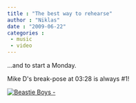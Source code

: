 ```yaml
---
title : "The best way to rehearse"
author : "Niklas"
date : "2009-06-22"
categories : 
 - music
 - video
---
```


...and to start a Monday.

Mike D's break-pose at 03:28 is always #1!

[![Beastie Boys - ](http://img.skitch.com/20090622-drywxh44x3r7jir4ji69jf8yhq.preview.jpg)](http://skitch.com/pivic/biyin/beastie-boys-3-mcs-and-one-dj-on-vimeo)
